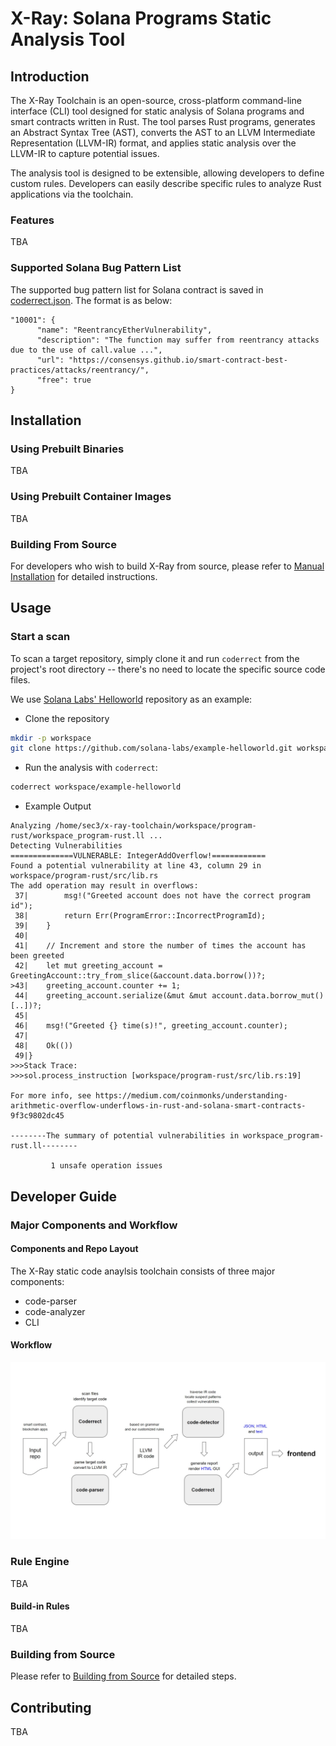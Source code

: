 # X-Ray: Solana Programs Static Analysis Tool

## Introduction

The X-Ray Toolchain is an open-source, cross-platform command-line interface
(CLI) tool designed for static analysis of Solana programs and smart contracts
written in Rust. The tool parses Rust programs, generates an Abstract Syntax
Tree (AST), converts the AST to an LLVM Intermediate Representation (LLVM-IR)
format, and applies static analysis over the LLVM-IR to capture potential
issues.

The analysis tool is designed to be extensible, allowing developers to define
custom rules. Developers can easily describe specific rules to analyze Rust
applications via the toolchain.

### Features

TBA

### Supported Solana Bug Pattern List

The supported bug pattern list for Solana contract is saved in [coderrect.json](./coderrect/package/conf/coderrect.json). The format is as below:

```
"10001": {
      "name": "ReentrancyEtherVulnerability",
      "description": "The function may suffer from reentrancy attacks due to the use of call.value ...",
      "url": "https://consensys.github.io/smart-contract-best-practices/attacks/reentrancy/",
      "free": true
}
```

## Installation

### Using Prebuilt Binaries

TBA

### Using Prebuilt Container Images

TBA

### Building From Source

For developers who wish to build X-Ray from source, please refer to
[Manual Installation](./README.md#manual-installation) for detailed
instructions.

## Usage

### Start a scan

To scan a target repository, simply clone it and run `coderrect` from the
project's root directory -- there's no need to locate the specific source code
files.

We use
[Solana Labs' Helloworld](https://github.com/solana-labs/example-helloworld.git)
repository as an example:

* Clone the repository

```sh
mkdir -p workspace
git clone https://github.com/solana-labs/example-helloworld.git workspace/example-helloworld
```

* Run the analysis with `coderrect`:

```sh
coderrect workspace/example-helloworld
```

* Example Output

```
Analyzing /home/sec3/x-ray-toolchain/workspace/program-rust/workspace_program-rust.ll ...
Detecting Vulnerabilities
==============VULNERABLE: IntegerAddOverflow!============
Found a potential vulnerability at line 43, column 29 in workspace/program-rust/src/lib.rs
The add operation may result in overflows:
 37|        msg!("Greeted account does not have the correct program id");
 38|        return Err(ProgramError::IncorrectProgramId);
 39|    }
 40|
 41|    // Increment and store the number of times the account has been greeted
 42|    let mut greeting_account = GreetingAccount::try_from_slice(&account.data.borrow())?;
>43|    greeting_account.counter += 1;
 44|    greeting_account.serialize(&mut &mut account.data.borrow_mut()[..])?;
 45|
 46|    msg!("Greeted {} time(s)!", greeting_account.counter);
 47|
 48|    Ok(())
 49|}
>>>Stack Trace:
>>>sol.process_instruction [workspace/program-rust/src/lib.rs:19]

For more info, see https://medium.com/coinmonks/understanding-arithmetic-overflow-underflows-in-rust-and-solana-smart-contracts-9f3c9802dc45

--------The summary of potential vulnerabilities in workspace_program-rust.ll--------

         1 unsafe operation issues
```

## Developer Guide

### Major Components and Workflow

#### Components and Repo Layout

The X-Ray static code anaylsis toolchain consists of three major components:

* code-parser
* code-analyzer
* CLI

#### Workflow

<img src="./docs/images/workflow.jpg" width="1100px">


### Rule Engine

TBA

#### Build-in Rules

TBA

### Building from Source

Please refer to [Building from Source](docs/building.md) for detailed steps.

## Contributing

TBA

